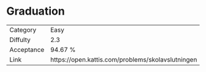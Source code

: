 # Graduation

<table>
    <tr>
        <td>Category</td>
        <td>Easy</td>
    </tr>
    <tr>
        <td>Diffulty</td>
        <td>2.3</td>
    </tr>
    <tr>
        <td>Acceptance</td>
        <td>94.67 %</td>
    </tr>
    <tr>
        <td>Link</td>
        <td>https://open.kattis.com/problems/skolavslutningen</td>
    </tr>
</table>